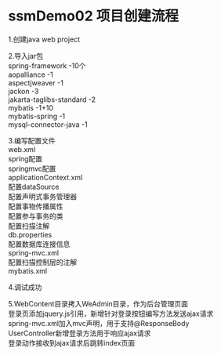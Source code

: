 # ssmDemo02 项目创建流程
1.创建java web project  

2.导入jar包  
    spring-framework -10个  
	  aopalliance -1  
	aspectjweaver -1  
	jackon -3  
	jakarta-taglibs-standard -2  
	mybatis -1+10  
	mybatis-spring -1  
	mysql-connector-java -1  
  
3.编写配置文件  
	web.xml  
		spring配置  
		springmvc配置  
	applicationContext.xml  
		配置dataSource  
		配置声明式事务管理器  
		配置事物传播属性  
		配置参与事务的类  
		配置扫描注解  
	db.properties  
		配置数据库连接信息  
	spring-mvc.xml  
		配置扫描控制层的注解  
	mybatis.xml  

4.调试成功	
	
5.WebContent目录拷入WeAdmin目录，作为后台管理页面  
	登录页添加jquery.js引用，新增针对登录按钮编写方法发送ajax请求  
	spring-mvc.xml加入mvc声明，用于支持@ResponseBody  
	UserController新增登录方法用于响应ajax请求  
	登录动作接收到ajax请求后跳转index页面  
